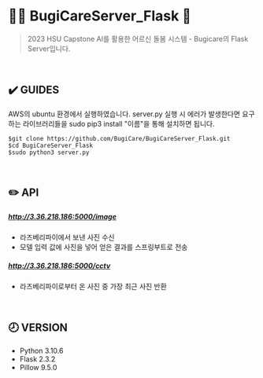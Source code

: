 # 👵🏻 BugiCareServer_Flask 🤖

> 2023 HSU Capstone AI를 활용한 어르신 돌봄 시스템 - Bugicare의 Flask Server입니다.

</br>

## ✔️ GUIDES

AWS의 ubuntu 환경에서 실행하였습니다. server.py 실행 시 에러가 발생한다면 요구하는 라이브러리들을 sudo pip3 install "이름"을 통해 설치하면 됩니다.

```shell
$git clone https://github.com/BugiCare/BugiCareServer_Flask.git
$cd BugiCareServer_Flask
$sudo python3 server.py
```

</br>

## ✏️ API

##### http://3.36.218.186:5000/image

- 라즈베리파이에서 보낸 사진 수신
- 모델 입력 값에 사진을 넣어 얻은 결과를 스프링부트로 전송

##### http://3.36.218.186:5000/cctv

- 라즈베리파이로부터 온 사진 중 가장 최근 사진 반환

</br>

## 🕗 VERSION

- Python 3.10.6
- Flask 2.3.2
- Pillow 9.5.0
